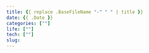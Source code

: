 ```yaml
---
title: {{ replace .BaseFileName "-" " " | title }}
date: {{ .Date }}
categories: [""]
life: [""]
tech: [""]
slug: 
---
```



